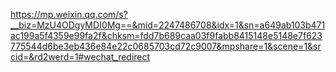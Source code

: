 https://mp.weixin.qq.com/s?__biz=MzU4ODgyMDI0Mg==&mid=2247486708&idx=1&sn=a649ab103b471ac199a5f4359e99fa2f&chksm=fdd7b689caa03f9fabb8415148e5148e7f623775544d6be3eb436e84e22c0685703cd72c9007&mpshare=1&scene=1&srcid=&rd2werd=1#wechat_redirect
